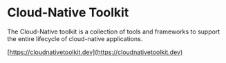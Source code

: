 # Cloud-Native Toolkit

The Cloud-Native toolkit is a collection of tools and frameworks to support the entire lifecycle of cloud-native applications.

[https://cloudnativetoolkit.dev](https://cloudnativetoolkit.dev)

